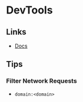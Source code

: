 # DevTools

## Links

- [Docs](https://developer.chrome.com/docs/devtools)

## Tips

### Filter Network Requests

<!--
https://stackoverflow.com/questions/14637278/is-there-a-way-to-filter-network-requests-using-google-chrome-developer-tools
-->

- `domain:<domain>`

<!--
-mimetype:image/jpeg
-->

